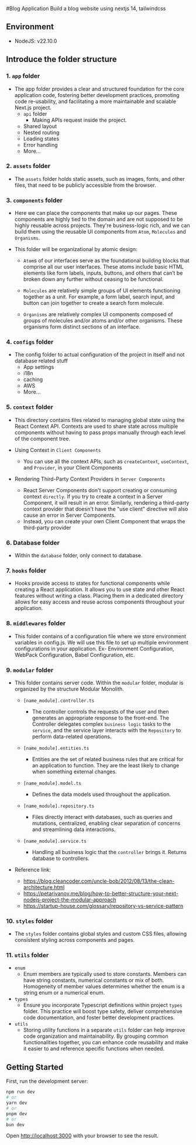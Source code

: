 #Blog Application
Build a blog website using nextjs 14, tailwindcss

## Environment
* NodeJS: v22.10.0

## Introduce the folder structure

### 1. `app` folder
* The app folder provides a clear and structured foundation for the core application code, fostering better development
  practices, promoting code re-usability, and facilitating a more maintainable and scalable Next.js project.
    * `api` folder
      * Making APIs request inside the project.
    * Shared layout
    * Nested routing
    * Loading states
    * Error handling
    * More...

### 2. `assets` folder
* The `assets` folder holds static assets, such as images, fonts, and other files, that need to be publicly accessible from
  the browser.

### 3. `components` folder
* Here we can place the components that make up our pages. These components are highly tied to the domain 
  and are not supposed to be highly reusable across projects. They're business-logic rich,
  and we can build them using the reusable UI components from `Atom`, `Molecules` and `Organisms`.

* This folder will be organizational by atomic design:
    * `Atom`s of our interfaces serve as the foundational building blocks that comprise all our user interfaces.
      These atoms include basic HTML elements like form labels, inputs, buttons, and others that can’t be broken down
      any further without ceasing to be functional.

    * `Molecules` are relatively simple groups of UI elements functioning together as a unit. For example, a form label,
      search input, and button can join together to create a search form molecule.

    * `Organisms` are relatively complex UI components composed of groups of molecules and/or atoms and/or other
      organisms. These organisms form distinct sections of an interface.

### 4. `configs` folder
* The config folder to actual configuration of the project in itself and not database related stuff
    * App settings
    * i18n
    * caching
    * AWS
    * More...

### 5. `context` folder
* This directory contains files related to managing global state using the React Context API. Contexts are used to 
  share state across multiple components without having to pass props manually through each level of the 
  component tree.

* Using Context in `Client Components`
    * You can use all the context APIs, such as `createContext`, `useContext`, and `Provider`, in your Client Components

* Rendering Third-Party Context Providers in `Server Components`
    * React Server Components don't support creating or consuming context `directly`. If you try to create a context in
      a Server Component, it will result in an error. Similarly, rendering a third-party context provider that doesn't
      have the "use client" directive will also cause an error in Server Components.
    * Instead, you can create your own Client Component that wraps the third-party provider

### 6. Database folder
* Within the `database` folder, only connect to database.

### 7. `hooks` folder
* Hooks provide access to states for functional components while creating a React application. It allows you to use 
  state and other React features without writing a class. Placing them in a dedicated directory allows for easy access 
  and reuse across components throughout your application.

### 8. `middlewares` folder
* This folder contains of a configuration file where we store environment variables in config.js. We will use this file 
  to set up multiple environment configurations in your application. Ex- Environment Configuration, WebPack Configuration, 
  Babel Configuration, etc.

### 9. `modular` folder
* This folder contains server code. Within the `modular` folder, modular is organized by the structure Modular Monolith.
  * `[name_module].controller.ts`
      * The controller controls the requests of the user and then generates an appropriate response to the front-end.
        The Controller delegates complex `business logic` tasks to the `service`, and the service layer interacts
        with the `Repository` to perform data-related operations.

  * `[name_module].entities.ts`
    * Entities are the set of related business rules that are critical for an application to function. They are the 
      least likely to change when something external changes.

  * `[name_module].model.ts`
    * Defines the data models used throughout the application.

  * `[name_module].repository.ts`
    * Files directly interact with databases, such as queries and mutations, centralized, enabling clear separation of 
      concerns and streamlining data interactions.

  * `[name_module].service.ts`
    * Handling all business logic that the `controller` brings it. Returns database to controllers.

* Reference link: 
  * https://blog.cleancoder.com/uncle-bob/2012/08/13/the-clean-architecture.html
  * https://petarivanov.me/blog/how-to-better-structure-your-next-nodejs-project-the-modular-approach
  * https://startup-house.com/glossary/repository-vs-service-pattern

### 10. `styles` folder
* The `styles` folder contains global styles and custom CSS files, allowing consistent styling across components and pages.

### 11. `utils` folder
* `enum`
    * Enum members are typically used to store constants. Members can have string constants, numerical constants 
      or mix of both. Homogeneity of member values determines whether the enum is a string enum or a numerical enum.
* `types`
    * Ensure you incorporate Typescript definitions within project `types` folder.
      This practice will boost type safety, deliver comprehensive code documentation, and foster better development practices.
* `utils`
    * Storing utility functions in a separate `utils` folder can help improve code organization and maintainability.
      By grouping common functionalities together, you can enhance code reusability and make it easier to and reference specific
      functions when needed.


## Getting Started
First, run the development server:

```bash
npm run dev
# or
yarn dev
# or
pnpm dev
# or
bun dev
```

Open [http://localhost:3000](http://localhost:3000) with your browser to see the result.
